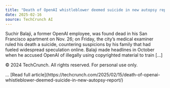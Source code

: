 ```yaml
---
title: "Death of OpenAI whistleblower deemed suicide in new autopsy report"
date: 2025-02-16
source: TechCrunch AI
---
```


<p>Suchir Balaji, a former OpenAI employee, was found dead in his San Francisco apartment on Nov. 26; on Friday, the city’s medical examiner ruled his death a suicide, countering suspicions by his family that had fueled widespread speculation online. Balaji made headlines in October when he accused OpenAI of illegally using copyrighted material to train [&#8230;]</p>
<p>© 2024 TechCrunch. All rights reserved. For personal use only.</p>... [Read full article](https://techcrunch.com/2025/02/15/death-of-openai-whistleblower-deemed-suicide-in-new-autopsy-report/)
